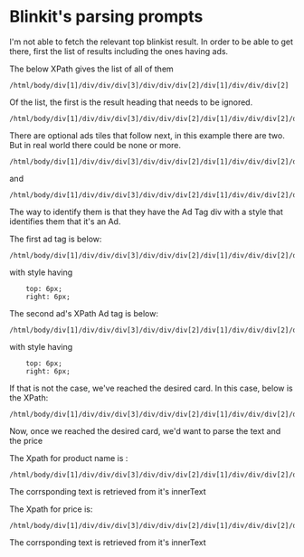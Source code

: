 # Blinkit's parsing prompts

I'm not able to fetch the relevant top blinkist result.
In order to be able to get there, first the list of results including the ones having ads.

The below XPath gives the list of all of them

```
/html/body/div[1]/div/div/div[3]/div/div/div[2]/div[1]/div/div/div[2]
```

Of the list, the first is the result heading that needs to be ignored. 
```
/html/body/div[1]/div/div/div[3]/div/div/div[2]/div[1]/div/div/div[2]/div[1]
```

There are optional ads tiles that follow next, in this example there are two. But in real world there could be none or more. 
```
/html/body/div[1]/div/div/div[3]/div/div/div[2]/div[1]/div/div/div[2]/div[2]
```
and 
```
/html/body/div[1]/div/div/div[3]/div/div/div[2]/div[1]/div/div/div[2]/div[3]
```

The way to identify them is that they have the Ad Tag div with a style that identifies them that it's an Ad.

The first ad tag is below:
```
/html/body/div[1]/div/div/div[3]/div/div/div[2]/div[1]/div/div/div[2]/div[2]/div/div[2]/div[2]
```
with style having
```
    top: 6px;
    right: 6px;
```

The second ad's XPath Ad tag is below:
```
/html/body/div[1]/div/div/div[3]/div/div/div[2]/div[1]/div/div/div[2]/div[3]/div/div[1]/div[2]
```
with style having
```
    top: 6px;
    right: 6px;
```

If that is not the case, we've reached the desired card. In this case, below is the XPath:
```
/html/body/div[1]/div/div/div[3]/div/div/div[2]/div[1]/div/div/div[2]/div[4]
```

Now, once we reached the desired card, we'd want to parse the text and the price

The Xpath for product name is :
```
/html/body/div[1]/div/div/div[3]/div/div/div[2]/div[1]/div/div/div[2]/div[4]/div/div[2]/div[2]/div[1]/div[1]/div
```
The corrsponding text is retrieved from it's innerText

The Xpath for price is:
```
/html/body/div[1]/div/div/div[3]/div/div/div[2]/div[1]/div/div/div[2]/div[4]/div/div[2]/div[2]/div[2]/div/div[1]
```
The corrsponding text is retrieved from it's innerText